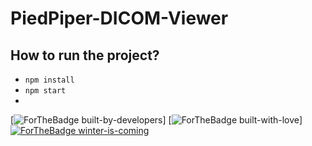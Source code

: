 # PiedPiper-DICOM-Viewer

## How to run the project?
- ```npm install```
- ```npm start```
-
[![ForTheBadge built-by-developers](http://ForTheBadge.com/images/badges/built-by-developers.svg)]
[![ForTheBadge built-with-love](http://ForTheBadge.com/images/badges/built-with-love.svg)]
[![ForTheBadge winter-is-coming](http://ForTheBadge.com/images/badges/winter-is-coming.svg)](http://ForTheBadge.com)
